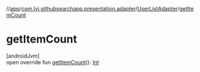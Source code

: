 //[app](../../../index.md)/[com.lyj.githubsearchapp.presentation.adapter](../index.md)/[UserListAdapter](index.md)/[getItemCount](get-item-count.md)

# getItemCount

[androidJvm]\
open override fun [getItemCount](get-item-count.md)(): [Int](https://kotlinlang.org/api/latest/jvm/stdlib/kotlin/-int/index.html)
